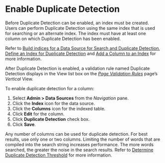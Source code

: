 # Enable Duplicate Detection

Before Duplicate Detection can be enabled, an index must be created.
Users can perform Duplicate Detection using the same index that is used
for searching or an alternate index. The index must have at least one
column on which Duplicate Detection has been enabled.

Refer to [Build indices for a Data Source for Search and Duplicate
Detection](Build%20Indices%20for%20a%20Data%20Source%20for%20Search%20and%20Duplicate%20Detection.htm),
[Define an Index for Duplicate
Detection](Define%20an%20Index%20for%20Duplicate%20Detection.htm) and
[Add a Column to an Index](Add%20a%20Column%20to%20an%20Index.htm) for
more information.

After Duplicate Detection is enabled, a validation rule named Duplicate
Detection displays in the View list box on the *[Page Validation
Rules](../Page_Desc/Page_Validation_Rules.htm)* page’s *Vertical* View.

To enable duplicate detection for a column:

1.  Select **Admin \> Data Sources** from the *Navigation* pane.
2.  Click the **Index** icon for the data source.
3.  Click the **Columns** icon for the indexed table.
4.  Click **Edit** for the column.
5.  Click **Duplicate Detection** check box.
6.  Click **Save**.

Any number of columns can be used for duplicate detection. For best
results, use only one or two columns. Limiting the number of words that
are compiled into the search string increases performance. The more
words searched, the greater the noise in the search results. Refer to
[Determine Duplicate Detection
Threshold](Determine%20the%20Duplicate%20Detection%20Threshold.htm) for
more information.
